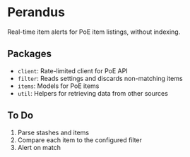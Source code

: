 # Perandus

Real-time item alerts for PoE item listings, without indexing.

## Packages

* `client`: Rate-limited client for PoE API
* `filter`: Reads settings and discards non-matching items
* `items`: Models for PoE items
* `util`: Helpers for retrieving data from other sources

## To Do

1. Parse stashes and items
2. Compare each item to the configured filter
3. Alert on match
